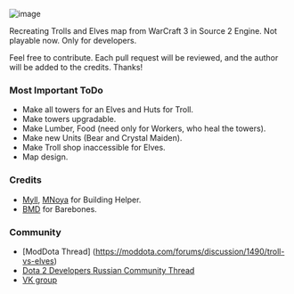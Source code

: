 ![image](https://raw.githubusercontent.com/exotickg1/trollsandelves/master/content/dota_addons/trollandelves/panorama/images/custom_game/loading_screen/logo.png)

Recreating Trolls and Elves map from WarCraft 3 in Source 2 Engine.
Not playable now. Only for developers.

Feel free to contribute. Each pull request will be reviewed, and the author will be added to the credits.
Thanks!

### Most Important ToDo
* Make all towers for an Elves and Huts for Troll.
* Make towers upgradable.
* Make Lumber, Food (need only for Workers, who heal the towers).
* Make new Units (Bear and Crystal Maiden).
* Make Troll shop inaccessible for Elves.
* Map design.

### Credits
* [Myll](https://github.com/Myll), [MNoya](https://github.com/MNoya) for Building Helper.
* [BMD](https://github.com/bmddota) for Barebones.

### Community
* [ModDota Thread] (https://moddota.com/forums/discussion/1490/troll-vs-elves)
* [Dota 2 Developers Russian Community Thread](https://customgames.ru/forum/index.php?topic=845.0)
* [VK group](https://vk.com/trollsandelves)
